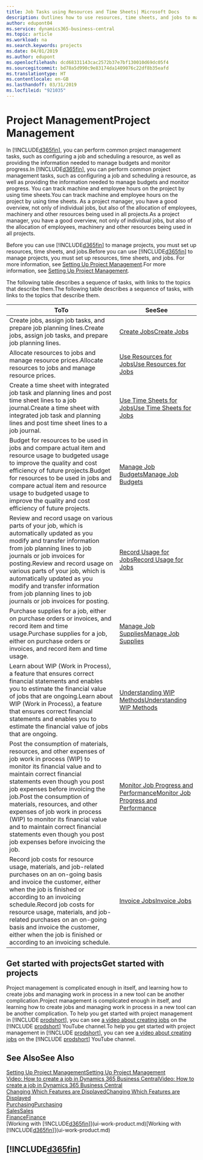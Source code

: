```yaml
---
title: Job Tasks using Resources and Time Sheets| Microsoft Docs
description: Outlines how to use resources, time sheets, and jobs to manage projects.
author: edupont04
ms.service: dynamics365-business-central
ms.topic: article
ms.workload: na
ms.search.keywords: projects
ms.date: 04/01/2019
ms.author: edupont
ms.openlocfilehash: dcd68331143cac2572b37e7bf130010d69dc05f4
ms.sourcegitcommit: bd78a5d990c9e83174da1409076c22df8b35eafd
ms.translationtype: HT
ms.contentlocale: en-GB
ms.lasthandoff: 03/31/2019
ms.locfileid: "921035"
---
```

# <a name="project-management"></a><span data-ttu-id="8eade-103">Project Management</span><span class="sxs-lookup"><span data-stu-id="8eade-103">Project Management</span></span>
<span data-ttu-id="8eade-104">In [!INCLUDE[d365fin](includes/d365fin_md.md)], you can perform common project management tasks, such as configuring a job and scheduling a resource, as well as providing the information needed to manage budgets and monitor progress.</span><span class="sxs-lookup"><span data-stu-id="8eade-104">In [!INCLUDE[d365fin](includes/d365fin_md.md)], you can perform common project management tasks, such as configuring a job and scheduling a resource, as well as providing the information needed to manage budgets and monitor progress.</span></span> <span data-ttu-id="8eade-105">You can track machine and employee hours on the project by using time sheets.</span><span class="sxs-lookup"><span data-stu-id="8eade-105">You can track machine and employee hours on the project by using time sheets.</span></span> <span data-ttu-id="8eade-106">As a project manager, you have a good overview, not only of individual jobs, but also of the allocation of employees, machinery and other resources being used in all projects.</span><span class="sxs-lookup"><span data-stu-id="8eade-106">As a project manager, you have a good overview, not only of individual jobs, but also of the allocation of employees, machinery and other resources being used in all projects.</span></span>

<span data-ttu-id="8eade-107">Before you can use [!INCLUDE[d365fin](includes/d365fin_md.md)] to manage projects, you must set up resources, time sheets, and jobs.</span><span class="sxs-lookup"><span data-stu-id="8eade-107">Before you can use [!INCLUDE[d365fin](includes/d365fin_md.md)] to manage projects, you must set up resources, time sheets, and jobs.</span></span> <span data-ttu-id="8eade-108">For more information, see [Setting Up Project Management](projects-setup-projects.md).</span><span class="sxs-lookup"><span data-stu-id="8eade-108">For more information, see [Setting Up Project Management](projects-setup-projects.md).</span></span>  

<span data-ttu-id="8eade-109">The following table describes a sequence of tasks, with links to the topics that describe them.</span><span class="sxs-lookup"><span data-stu-id="8eade-109">The following table describes a sequence of tasks, with links to the topics that describe them.</span></span>

| <span data-ttu-id="8eade-110">To</span><span class="sxs-lookup"><span data-stu-id="8eade-110">To</span></span> | <span data-ttu-id="8eade-111">See</span><span class="sxs-lookup"><span data-stu-id="8eade-111">See</span></span> |
| --- | --- |
| <span data-ttu-id="8eade-112">Create jobs, assign job tasks, and prepare job planning lines.</span><span class="sxs-lookup"><span data-stu-id="8eade-112">Create jobs, assign job tasks, and prepare job planning lines.</span></span> |[<span data-ttu-id="8eade-113">Create Jobs</span><span class="sxs-lookup"><span data-stu-id="8eade-113">Create Jobs</span></span>](projects-how-create-jobs.md) |
| <span data-ttu-id="8eade-114">Allocate resources to jobs and manage resource prices.</span><span class="sxs-lookup"><span data-stu-id="8eade-114">Allocate resources to jobs and manage resource prices.</span></span> |[<span data-ttu-id="8eade-115">Use Resources for Jobs</span><span class="sxs-lookup"><span data-stu-id="8eade-115">Use Resources for Jobs</span></span>](projects-how-use-resources.md) |
| <span data-ttu-id="8eade-116">Create a time sheet with integrated job task and planning lines and post time sheet lines to a job journal.</span><span class="sxs-lookup"><span data-stu-id="8eade-116">Create a time sheet with integrated job task and planning lines and post time sheet lines to a job journal.</span></span> |[<span data-ttu-id="8eade-117">Use Time Sheets for Jobs</span><span class="sxs-lookup"><span data-stu-id="8eade-117">Use Time Sheets for Jobs</span></span>](projects-how-use-time-sheets.md) |
| <span data-ttu-id="8eade-118">Budget for resources to be used in jobs and compare actual item and resource usage to budgeted usage to improve the quality and cost efficiency of future projects.</span><span class="sxs-lookup"><span data-stu-id="8eade-118">Budget for resources to be used in jobs and compare actual item and resource usage to budgeted usage to improve the quality and cost efficiency of future projects.</span></span> |[<span data-ttu-id="8eade-119">Manage Job Budgets</span><span class="sxs-lookup"><span data-stu-id="8eade-119">Manage Job Budgets</span></span>](projects-how-manage-budgets.md) |
| <span data-ttu-id="8eade-120">Review and record usage on various parts of your job, which is automatically updated as you modify and transfer information from job planning lines to job journals or job invoices for posting.</span><span class="sxs-lookup"><span data-stu-id="8eade-120">Review and record usage on various parts of your job, which is automatically updated as you modify and transfer information from job planning lines to job journals or job invoices for posting.</span></span> |[<span data-ttu-id="8eade-121">Record Usage for Jobs</span><span class="sxs-lookup"><span data-stu-id="8eade-121">Record Usage for Jobs</span></span>](projects-how-record-job-usage.md) |
| <span data-ttu-id="8eade-122">Purchase supplies for a job, either on purchase orders or invoices, and record item and time usage.</span><span class="sxs-lookup"><span data-stu-id="8eade-122">Purchase supplies for a job, either on purchase orders or invoices, and record item and time usage.</span></span> |[<span data-ttu-id="8eade-123">Manage Job Supplies</span><span class="sxs-lookup"><span data-stu-id="8eade-123">Manage Job Supplies</span></span>](projects-how-manage-project-supplies.md) |
| <span data-ttu-id="8eade-124">Learn about WIP (Work in Process), a feature that ensures correct financial statements and enables you to estimate the financial value of jobs that are ongoing.</span><span class="sxs-lookup"><span data-stu-id="8eade-124">Learn about WIP (Work in Process), a feature that ensures correct financial statements and enables you to estimate the financial value of jobs that are ongoing.</span></span> |[<span data-ttu-id="8eade-125">Understanding WIP Methods</span><span class="sxs-lookup"><span data-stu-id="8eade-125">Understanding WIP Methods</span></span>](projects-understanding-wip.md) |
| <span data-ttu-id="8eade-126">Post the consumption of materials, resources, and other expenses of job work in process (WIP) to monitor its financial value and to maintain correct financial statements even though you post job expenses before invoicing the job.</span><span class="sxs-lookup"><span data-stu-id="8eade-126">Post the consumption of materials, resources, and other expenses of job work in process (WIP) to monitor its financial value and to maintain correct financial statements even though you post job expenses before invoicing the job.</span></span> |[<span data-ttu-id="8eade-127">Monitor Job Progress and Performance</span><span class="sxs-lookup"><span data-stu-id="8eade-127">Monitor Job Progress and Performance</span></span>](projects-how-monitor-progress-performance.md) |
| <span data-ttu-id="8eade-128">Record job costs for resource usage, materials, and job-related purchases on an on-going basis and invoice the customer, either when the job is finished or according to an invoicing schedule.</span><span class="sxs-lookup"><span data-stu-id="8eade-128">Record job costs for resource usage, materials, and job-related purchases on an on-going basis and invoice the customer, either when the job is finished or according to an invoicing schedule.</span></span> |[<span data-ttu-id="8eade-129">Invoice Jobs</span><span class="sxs-lookup"><span data-stu-id="8eade-129">Invoice Jobs</span></span>](projects-how-invoice-jobs.md) |

## <a name="get-started-with-projects"></a><span data-ttu-id="8eade-130">Get started with projects</span><span class="sxs-lookup"><span data-stu-id="8eade-130">Get started with projects</span></span>

<span data-ttu-id="8eade-131">Project management is complicated enough in itself, and learning how to create jobs and managing work in process in a new tool can be another complication.</span><span class="sxs-lookup"><span data-stu-id="8eade-131">Project management is complicated enough in itself, and learning how to create jobs and managing work in process in a new tool can be another complication.</span></span> <span data-ttu-id="8eade-132">To help you get started with project management in [!INCLUDE [prodshort](includes/prodshort.md)], you can see [a video about creating jobs](https://www.youtube.com/watch?v=VqaPWr7BWmw) on the [!INCLUDE [prodshort](includes/prodshort.md)] YouTube channel.</span><span class="sxs-lookup"><span data-stu-id="8eade-132">To help you get started with project management in [!INCLUDE [prodshort](includes/prodshort.md)], you can see [a video about creating jobs](https://www.youtube.com/watch?v=VqaPWr7BWmw) on the [!INCLUDE [prodshort](includes/prodshort.md)] YouTube channel.</span></span>  

## <a name="see-also"></a><span data-ttu-id="8eade-133">See Also</span><span class="sxs-lookup"><span data-stu-id="8eade-133">See Also</span></span>

[<span data-ttu-id="8eade-134">Setting Up Project Management</span><span class="sxs-lookup"><span data-stu-id="8eade-134">Setting Up Project Management</span></span>](projects-setup-projects.md)  
[<span data-ttu-id="8eade-135">Video: How to create a job in Dynamics 365 Business Central</span><span class="sxs-lookup"><span data-stu-id="8eade-135">Video: How to create a job in Dynamics 365 Business Central</span></span>](https://www.youtube.com/watch?v=VqaPWr7BWmw)  
[<span data-ttu-id="8eade-136">Changing Which Features are Displayed</span><span class="sxs-lookup"><span data-stu-id="8eade-136">Changing Which Features are Displayed</span></span>](ui-experiences.md)  
[<span data-ttu-id="8eade-137">Purchasing</span><span class="sxs-lookup"><span data-stu-id="8eade-137">Purchasing</span></span>](purchasing-manage-purchasing.md)  
[<span data-ttu-id="8eade-138">Sales</span><span class="sxs-lookup"><span data-stu-id="8eade-138">Sales</span></span>](sales-manage-sales.md)  
[<span data-ttu-id="8eade-139">Finance</span><span class="sxs-lookup"><span data-stu-id="8eade-139">Finance</span></span>](finance.md)  
<span data-ttu-id="8eade-140">[Working with [!INCLUDE[d365fin](includes/d365fin_md.md)]](ui-work-product.md)</span><span class="sxs-lookup"><span data-stu-id="8eade-140">[Working with [!INCLUDE[d365fin](includes/d365fin_md.md)]](ui-work-product.md)</span></span>  

## [!INCLUDE[d365fin](includes/free_trial_md.md)]  
